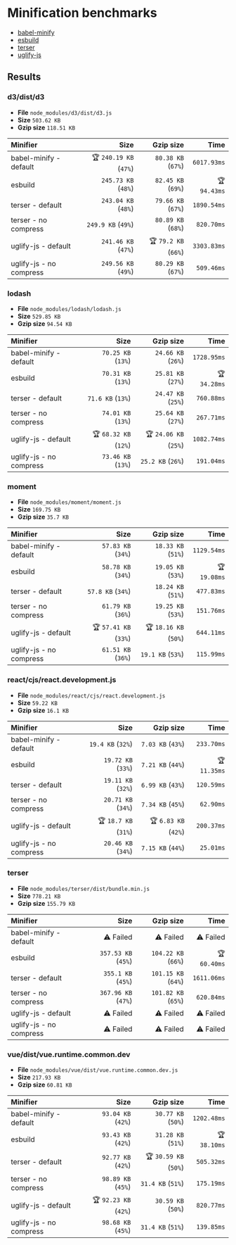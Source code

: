# Minification benchmarks

- [babel-minify](https://github.com/babel/minify)
- [esbuild](https://github.com/evanw/esbuild)
- [terser](https://github.com/terser/terser)
- [uglify-js](https://github.com/mishoo/UglifyJS)

## Results

### d3/dist/d3
- **File** `node_modules/d3/dist/d3.js`
- **Size** `503.62 KB`
- **Gzip size** `118.51 KB`

| Minifier                |                   Size |            Gzip size |         Time |
| :---------------------- | ---------------------: | -------------------: | -----------: |
| babel-minify - default  | 🏆 `240.19 KB` (`47%`) |   `80.38 KB` (`67%`) |  `6017.93ms` |
| esbuild                 |    `245.73 KB` (`48%`) |   `82.45 KB` (`69%`) | 🏆 `94.43ms` |
| terser - default        |    `243.04 KB` (`48%`) |   `79.66 KB` (`67%`) |  `1890.54ms` |
| terser - no compress    |     `249.9 KB` (`49%`) |   `80.89 KB` (`68%`) |   `820.70ms` |
| uglify-js - default     |    `241.46 KB` (`47%`) | 🏆 `79.2 KB` (`66%`) |  `3303.83ms` |
| uglify-js - no compress |    `249.56 KB` (`49%`) |   `80.29 KB` (`67%`) |   `509.46ms` |

### lodash
- **File** `node_modules/lodash/lodash.js`
- **Size** `529.85 KB`
- **Gzip size** `94.54 KB`

| Minifier                |                  Size |             Gzip size |         Time |
| :---------------------- | --------------------: | --------------------: | -----------: |
| babel-minify - default  |    `70.25 KB` (`13%`) |    `24.66 KB` (`26%`) |  `1728.95ms` |
| esbuild                 |    `70.31 KB` (`13%`) |    `25.81 KB` (`27%`) | 🏆 `34.28ms` |
| terser - default        |     `71.6 KB` (`13%`) |    `24.47 KB` (`25%`) |   `760.88ms` |
| terser - no compress    |    `74.01 KB` (`13%`) |    `25.64 KB` (`27%`) |   `267.71ms` |
| uglify-js - default     | 🏆 `68.32 KB` (`12%`) | 🏆 `24.06 KB` (`25%`) |  `1082.74ms` |
| uglify-js - no compress |    `73.46 KB` (`13%`) |     `25.2 KB` (`26%`) |   `191.04ms` |

### moment
- **File** `node_modules/moment/moment.js`
- **Size** `169.75 KB`
- **Gzip size** `35.7 KB`

| Minifier                |                  Size |             Gzip size |         Time |
| :---------------------- | --------------------: | --------------------: | -----------: |
| babel-minify - default  |    `57.83 KB` (`34%`) |    `18.33 KB` (`51%`) |  `1129.54ms` |
| esbuild                 |    `58.78 KB` (`34%`) |    `19.05 KB` (`53%`) | 🏆 `19.08ms` |
| terser - default        |     `57.8 KB` (`34%`) |    `18.24 KB` (`51%`) |   `477.83ms` |
| terser - no compress    |    `61.79 KB` (`36%`) |    `19.25 KB` (`53%`) |   `151.76ms` |
| uglify-js - default     | 🏆 `57.41 KB` (`33%`) | 🏆 `18.16 KB` (`50%`) |   `644.11ms` |
| uglify-js - no compress |    `61.51 KB` (`36%`) |     `19.1 KB` (`53%`) |   `115.99ms` |

### react/cjs/react.development.js
- **File** `node_modules/react/cjs/react.development.js`
- **Size** `59.22 KB`
- **Gzip size** `16.1 KB`

| Minifier                |                 Size |            Gzip size |         Time |
| :---------------------- | -------------------: | -------------------: | -----------: |
| babel-minify - default  |    `19.4 KB` (`32%`) |    `7.03 KB` (`43%`) |   `233.70ms` |
| esbuild                 |   `19.72 KB` (`33%`) |    `7.21 KB` (`44%`) | 🏆 `11.35ms` |
| terser - default        |   `19.11 KB` (`32%`) |    `6.99 KB` (`43%`) |   `120.59ms` |
| terser - no compress    |   `20.71 KB` (`34%`) |    `7.34 KB` (`45%`) |    `62.90ms` |
| uglify-js - default     | 🏆 `18.7 KB` (`31%`) | 🏆 `6.83 KB` (`42%`) |   `200.37ms` |
| uglify-js - no compress |   `20.46 KB` (`34%`) |    `7.15 KB` (`44%`) |    `25.01ms` |

### terser
- **File** `node_modules/terser/dist/bundle.min.js`
- **Size** `778.21 KB`
- **Gzip size** `155.79 KB`

| Minifier                |                Size |           Gzip size |         Time |
| :---------------------- | ------------------: | ------------------: | -----------: |
| babel-minify - default  |           ⚠️ Failed |           ⚠️ Failed |    ⚠️ Failed |
| esbuild                 | `357.53 KB` (`45%`) | `104.22 KB` (`66%`) | 🏆 `60.40ms` |
| terser - default        |  `355.1 KB` (`45%`) | `101.15 KB` (`64%`) |  `1611.06ms` |
| terser - no compress    | `367.96 KB` (`47%`) | `101.82 KB` (`65%`) |   `620.84ms` |
| uglify-js - default     |           ⚠️ Failed |           ⚠️ Failed |    ⚠️ Failed |
| uglify-js - no compress |           ⚠️ Failed |           ⚠️ Failed |    ⚠️ Failed |

### vue/dist/vue.runtime.common.dev
- **File** `node_modules/vue/dist/vue.runtime.common.dev.js`
- **Size** `217.93 KB`
- **Gzip size** `60.81 KB`

| Minifier                |                  Size |             Gzip size |         Time |
| :---------------------- | --------------------: | --------------------: | -----------: |
| babel-minify - default  |    `93.04 KB` (`42%`) |    `30.77 KB` (`50%`) |  `1202.48ms` |
| esbuild                 |    `93.43 KB` (`42%`) |    `31.28 KB` (`51%`) | 🏆 `38.10ms` |
| terser - default        |    `92.77 KB` (`42%`) | 🏆 `30.59 KB` (`50%`) |   `505.32ms` |
| terser - no compress    |    `98.89 KB` (`45%`) |     `31.4 KB` (`51%`) |   `175.19ms` |
| uglify-js - default     | 🏆 `92.23 KB` (`42%`) |    `30.59 KB` (`50%`) |   `820.77ms` |
| uglify-js - no compress |    `98.68 KB` (`45%`) |     `31.4 KB` (`51%`) |   `139.85ms` |

